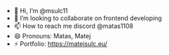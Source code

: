 - 👋 Hi, I’m @msulc11
- 💞️ I’m looking to collaborate on frontend developing
- 📫 How to reach me discord @matas1108
- 😄 Pronouns: Matas, Matej
- ⚡ Portfolio: https://matejsulc.eu/

<!---
msulc11/msulc11 is a ✨ special ✨ repository because its `README.md` (this file) appears on your GitHub profile.
You can click the Preview link to take a look at your changes.
--->
